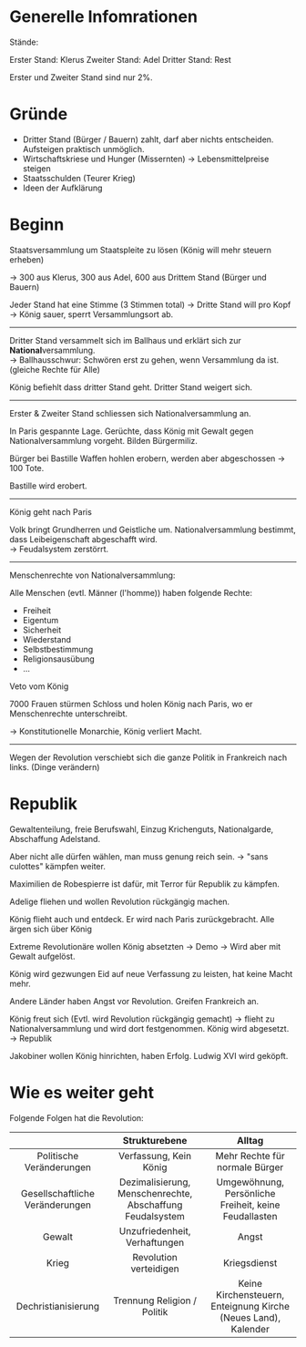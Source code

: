 # Generelle Infomrationen

Stände:

Erster Stand: Klerus
Zweiter Stand: Adel
Dritter Stand: Rest

Erster und Zweiter Stand sind nur 2%.


# Gründe

* Dritter Stand (Bürger / Bauern) zahlt, darf aber nichts entscheiden. Aufsteigen praktisch unmöglich.
* Wirtschaftskriese und Hunger (Missernten) -> Lebensmittelpreise steigen
* Staatsschulden (Teurer Krieg)
* Ideen der Aufklärung


# Beginn

Staatsversammlung um Staatspleite zu lösen (König will mehr steuern erheben)

-> 300 aus Klerus, 300 aus Adel, 600 aus Drittem Stand (Bürger und Bauern)

Jeder Stand hat eine Stimme (3 Stimmen total) -> Dritte Stand will pro Kopf -> König sauer, sperrt Versammlungsort ab.


---


Dritter Stand versammelt sich im Ballhaus und erklärt sich zur **National**versammlung.  
-> Ballhausschwur: Schwören erst zu gehen, wenn Versammlung da ist. (gleiche Rechte für Alle)

König befiehlt dass dritter Stand geht. Dritter Stand weigert sich.


---


Erster & Zweiter Stand schliessen sich Nationalversammlung an.

In Paris gespannte Lage. Gerüchte, dass König mit Gewalt gegen Nationalversammlung vorgeht. Bilden Bürgermiliz.

Bürger bei Bastille Waffen hohlen erobern, werden aber abgeschossen -> 100 Tote.

Bastille wird erobert.


---


König geht nach Paris

Volk bringt Grundherren und Geistliche um. Nationalversammlung bestimmt, dass Leibeigenschaft abgeschafft wird.  
-> Feudalsystem zerstörrt.


---


Menschenrechte von Nationalversammlung:

Alle Menschen (evtl. Männer (l'homme)) haben folgende Rechte:

* Freiheit
* Eigentum
* Sicherheit
* Wiederstand
* Selbstbestimmung
* Religionsausübung
* ...

Veto vom König

7000 Frauen stürmen Schloss und holen König nach Paris, wo er Menschenrechte unterschreibt.

-> Konstitutionelle Monarchie, König verliert Macht.


---

Wegen der Revolution verschiebt sich die ganze Politik in Frankreich nach links. (Dinge verändern)


# Republik

Gewaltenteilung, freie Berufswahl, Einzug Krichenguts, Nationalgarde, Abschaffung Adelstand.

Aber nicht alle dürfen wählen, man muss genung reich sein. -> "sans culottes" kämpfen weiter.

Maximilien de Robespierre ist dafür, mit Terror für Republik zu kämpfen.

Adelige fliehen und wollen Revolution rückgängig machen.

König flieht auch und entdeck. Er wird nach Paris zurückgebracht. Alle ärgen sich über König

Extreme Revolutionäre wollen König absetzten -> Demo -> Wird aber mit Gewalt aufgelöst.

König wird gezwungen Eid auf neue Verfassung zu leisten, hat keine Macht mehr.

Andere Länder haben Angst vor Revolution. Greifen Frankreich an.

König freut sich (Evtl. wird Revolution rückgängig gemacht) -> flieht zu Nationalversammlung und wird dort festgenommen. König wird abgesetzt.  
-> Republik

Jakobiner wollen König hinrichten, haben Erfolg. Ludwig XVI wird geköpft.


# Wie es weiter geht

Folgende Folgen hat die Revolution:

|                                 |                       Strukturebene                       |                             Alltag                             |
|:-------------------------------:|:---------------------------------------------------------:|:--------------------------------------------------------------:|
|     Politische Veränderungen    |                   Verfassung, Kein König                  |                 Mehr Rechte für normale Bürger                 |
| Gesellschaftliche Veränderungen | Dezimalisierung, Menschenrechte, Abschaffung Feudalsystem |      Umgewöhnung, Persönliche Freiheit, keine Feudallasten     |
|              Gewalt             |               Unzufriedenheit, Verhaftungen               |                              Angst                             |
|              Krieg              |                   Revolution verteidigen                  |                          Kriegsdienst                          |
|       Dechristianisierung       |                Trennung Religion / Politik                | Keine Kirchensteuern, Enteignung Kirche (Neues Land), Kalender |